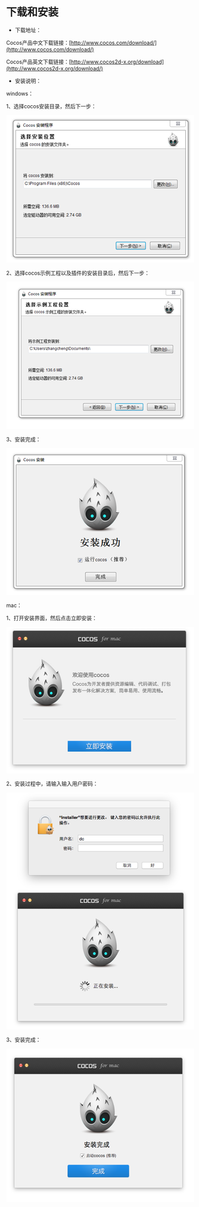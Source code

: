 # 下载和安装
- 下载地址：
 
Cocos产品中文下载链接：[http://www.cocos.com/download/](http://www.cocos.com/download/)

Cocos产品英文下载链接：[http://www.cocos2d-x.org/download](http://www.cocos2d-x.org/download/)

- 安装说明：

windows：

  1、选择cocos安装目录，然后下一步：

![image](res/image007.png)
  
 2、选择cocos示例工程以及插件的安装目录后，然后下一步：

![image](res/image002.png)

3、安装完成：

![image](res/image003.png)

mac：

1、打开安装界面，然后点击立即安装：

![image](res/image004.png)

2、安装过程中，请输入输入用户密码：

![image](res/image005.png)

3、安装完成：

![image](res/image006.png)
